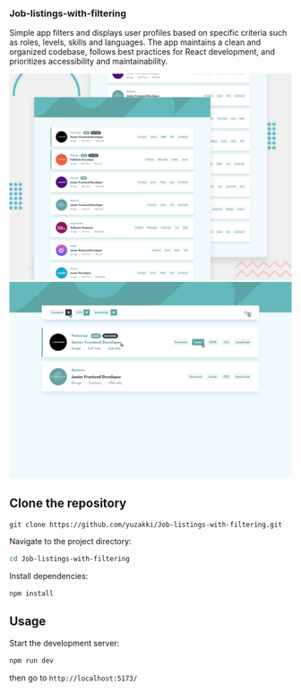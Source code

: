 ### Job-listings-with-filtering

Simple app filters and displays user profiles based on specific criteria such as roles, levels, skills and languages.
The app maintains a clean and organized codebase, follows best practices for React development, and prioritizes accessibility and maintainability.

![Screenshot](/public//design/desktop-preview.jpg)
![Screenshot](/public//design/active-states.jpg)

## Clone the repository

```
git clone https://github.com/yuzakki/Job-listings-with-filtering.git
```

Navigate to the project directory:

```bash
cd Job-listings-with-filtering
```

Install dependencies:

```bash
npm install
```

## Usage

Start the development server:

```bash
npm run dev
```

then go to
`http://localhost:5173/`
